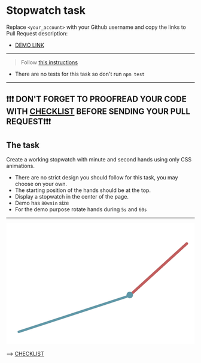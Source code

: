 # Stopwatch task
Replace `<your_account>` with your Github username and copy the links to Pull Request description:
- [DEMO LINK](https://offsset.github.io/layout_stop-watch/)

___
> Follow [this instructions](https://github.com/mate-academy/layout_task-guideline#how-to-solve-the-layout-tasks-on-github)

- There are no tests for this task so don't run `npm test`
___

## ❗️❗️❗️ DON'T FORGET TO PROOFREAD YOUR CODE WITH [CHECKLIST](https://github.com/mate-academy/layout_stop-watch/blob/master/checklist.md) BEFORE SENDING YOUR PULL REQUEST❗️❗️❗️

## The task
Create a working stopwatch with minute and second hands using only CSS animations.
- There are no strict design you should follow for this task, you may choose on your own.
- The starting position of the hands should be at the top.
- Display a stopwatch in the center of the page.
- Demo has `80vmin` size
- For the demo purpose rotate hands during `5s` and `60s`

---
![demo](stopwatch.png)

--> [CHECKLIST](https://github.com/mate-academy/layout_stop-watch/blob/master/checklist.md)
